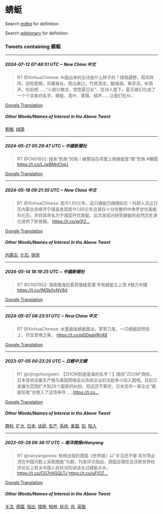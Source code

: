 # 蜻蜓

Search [mdbg](https://www.mdbg.net/chinese/dictionary?page=worddict&wdrst=0&wdqb=蜻蜓) for definition

Search [wiktionary](https://en.wiktionary.org/wiki/蜻蜓) for definition

### Tweets containing 蜻蜓

___
##### 2024-07-12 07:48:51 UTC ~ New China 中文
> RT @XinhuaChinese: AI画出来的古诗是什么样子的？绿荫遍野，荷风阵阵。骄阳惹眼，风暖昼长。西瓜爽口，竹席清凉。酿梅酒，煮茶汤。听雨声，吃枇杷……“小扇引微凉，悠悠夏日长”，在诗人笔下，夏天被幻化成了一个个具象的名字，蜻蜓、莲叶、蔷薇、蛙声……让我们在AI…

[Google Translation](https://translate.google.com/?hi=en&tab=TT&sl=zh-CN&tl=en&op=translate&text=RT+%40XinhuaChinese%3A+AI%E7%94%BB%E5%87%BA%E6%9D%A5%E7%9A%84%E5%8F%A4%E8%AF%97%E6%98%AF%E4%BB%80%E4%B9%88%E6%A0%B7%E5%AD%90%E7%9A%84%EF%BC%9F%E7%BB%BF%E8%8D%AB%E9%81%8D%E9%87%8E%EF%BC%8C%E8%8D%B7%E9%A3%8E%E9%98%B5%E9%98%B5%E3%80%82%E9%AA%84%E9%98%B3%E6%83%B9%E7%9C%BC%EF%BC%8C%E9%A3%8E%E6%9A%96%E6%98%BC%E9%95%BF%E3%80%82%E8%A5%BF%E7%93%9C%E7%88%BD%E5%8F%A3%EF%BC%8C%E7%AB%B9%E5%B8%AD%E6%B8%85%E5%87%89%E3%80%82%E9%85%BF%E6%A2%85%E9%85%92%EF%BC%8C%E7%85%AE%E8%8C%B6%E6%B1%A4%E3%80%82%E5%90%AC%E9%9B%A8%E5%A3%B0%EF%BC%8C%E5%90%83%E6%9E%87%E6%9D%B7%E2%80%A6%E2%80%A6%E2%80%9C%E5%B0%8F%E6%89%87%E5%BC%95%E5%BE%AE%E5%87%89%EF%BC%8C%E6%82%A0%E6%82%A0%E5%A4%8F%E6%97%A5%E9%95%BF%E2%80%9D%EF%BC%8C%E5%9C%A8%E8%AF%97%E4%BA%BA%E7%AC%94%E4%B8%8B%EF%BC%8C%E5%A4%8F%E5%A4%A9%E8%A2%AB%E5%B9%BB%E5%8C%96%E6%88%90%E4%BA%86%E4%B8%80%E4%B8%AA%E4%B8%AA%E5%85%B7%E8%B1%A1%E7%9A%84%E5%90%8D%E5%AD%97%EF%BC%8C%E8%9C%BB%E8%9C%93%E3%80%81%E8%8E%B2%E5%8F%B6%E3%80%81%E8%94%B7%E8%96%87%E3%80%81%E8%9B%99%E5%A3%B0%E2%80%A6%E2%80%A6%E8%AE%A9%E6%88%91%E4%BB%AC%E5%9C%A8AI%E2%80%A6)
##### Other Words/Names of Interest in the Above Tweet
[惹眼](惹眼.md), [绿荫](绿荫.md)
___
##### 2024-05-27 05:29:47 UTC ~ 中國新聞社
> RT @CNS1952: 擅長“釣魚”的鳥！綠鷺站在荷葉上用蜻蜓當“餌”釣魚 #趣聞 https://t.co/LJwBMnCtqU

[Google Translation](https://translate.google.com/?hi=en&tab=TT&sl=zh-CN&tl=en&op=translate&text=RT+%40CNS1952%3A+%E6%93%85%E9%95%B7%E2%80%9C%E9%87%A3%E9%AD%9A%E2%80%9D%E7%9A%84%E9%B3%A5%EF%BC%81%E7%B6%A0%E9%B7%BA%E7%AB%99%E5%9C%A8%E8%8D%B7%E8%91%89%E4%B8%8A%E7%94%A8%E8%9C%BB%E8%9C%93%E7%95%B6%E2%80%9C%E9%A4%8C%E2%80%9D%E9%87%A3%E9%AD%9A+%23%E8%B6%A3%E8%81%9E+https%3A%2F%2Ft.co%2FLJwBMnCtqU)
___
##### 2024-05-18 09:21:35 UTC ~ New China 中文
> RT @XinhuaChinese: 距今1.65亿年，这只蜻蜓仍栩栩如生！科研人员近日在内蒙古赤峰市宁城县发现距今1.65亿年且保存十分完整的中侏罗世优美蜓科化石，并将其命名为宁城契丹优美蜓。此次发现对研究蜻蜓的自然历史演化提供了新依据。 https://t.co/w0f2…

[Google Translation](https://translate.google.com/?hi=en&tab=TT&sl=zh-CN&tl=en&op=translate&text=RT+%40XinhuaChinese%3A+%E8%B7%9D%E4%BB%8A1.65%E4%BA%BF%E5%B9%B4%EF%BC%8C%E8%BF%99%E5%8F%AA%E8%9C%BB%E8%9C%93%E4%BB%8D%E6%A0%A9%E6%A0%A9%E5%A6%82%E7%94%9F%EF%BC%81%E7%A7%91%E7%A0%94%E4%BA%BA%E5%91%98%E8%BF%91%E6%97%A5%E5%9C%A8%E5%86%85%E8%92%99%E5%8F%A4%E8%B5%A4%E5%B3%B0%E5%B8%82%E5%AE%81%E5%9F%8E%E5%8E%BF%E5%8F%91%E7%8E%B0%E8%B7%9D%E4%BB%8A1.65%E4%BA%BF%E5%B9%B4%E4%B8%94%E4%BF%9D%E5%AD%98%E5%8D%81%E5%88%86%E5%AE%8C%E6%95%B4%E7%9A%84%E4%B8%AD%E4%BE%8F%E7%BD%97%E4%B8%96%E4%BC%98%E7%BE%8E%E8%9C%93%E7%A7%91%E5%8C%96%E7%9F%B3%EF%BC%8C%E5%B9%B6%E5%B0%86%E5%85%B6%E5%91%BD%E5%90%8D%E4%B8%BA%E5%AE%81%E5%9F%8E%E5%A5%91%E4%B8%B9%E4%BC%98%E7%BE%8E%E8%9C%93%E3%80%82%E6%AD%A4%E6%AC%A1%E5%8F%91%E7%8E%B0%E5%AF%B9%E7%A0%94%E7%A9%B6%E8%9C%BB%E8%9C%93%E7%9A%84%E8%87%AA%E7%84%B6%E5%8E%86%E5%8F%B2%E6%BC%94%E5%8C%96%E6%8F%90%E4%BE%9B%E4%BA%86%E6%96%B0%E4%BE%9D%E6%8D%AE%E3%80%82+https%3A%2F%2Ft.co%2Fw0f2%E2%80%A6)
##### Other Words/Names of Interest in the Above Tweet
[内蒙古](内蒙古.md), [化石](化石.md), [提供](提供.md)
___
##### 2024-05-14 18:19:25 UTC ~ 中國新聞社
> RT @CNS1952: 海南瓊海初夏荷塘綠意濃 早有蜻蜓立上頭 #魅力中國 https://t.co/IM3b0yNV8d

[Google Translation](https://translate.google.com/?hi=en&tab=TT&sl=zh-CN&tl=en&op=translate&text=RT+%40CNS1952%3A+%E6%B5%B7%E5%8D%97%E7%93%8A%E6%B5%B7%E5%88%9D%E5%A4%8F%E8%8D%B7%E5%A1%98%E7%B6%A0%E6%84%8F%E6%BF%83+%E6%97%A9%E6%9C%89%E8%9C%BB%E8%9C%93%E7%AB%8B%E4%B8%8A%E9%A0%AD+%23%E9%AD%85%E5%8A%9B%E4%B8%AD%E5%9C%8B+https%3A%2F%2Ft.co%2FIM3b0yNV8d)
___
##### 2024-05-07 08:23:51 UTC ~ New China 中文
> RT @XinhuaChinese: 水墨画版蜻蜓画法，寥寥几笔，一只蜻蜓跃然纸上，尽显意境之美。 https://t.co/qDDqaVRnX8

[Google Translation](https://translate.google.com/?hi=en&tab=TT&sl=zh-CN&tl=en&op=translate&text=RT+%40XinhuaChinese%3A+%E6%B0%B4%E5%A2%A8%E7%94%BB%E7%89%88%E8%9C%BB%E8%9C%93%E7%94%BB%E6%B3%95%EF%BC%8C%E5%AF%A5%E5%AF%A5%E5%87%A0%E7%AC%94%EF%BC%8C%E4%B8%80%E5%8F%AA%E8%9C%BB%E8%9C%93%E8%B7%83%E7%84%B6%E7%BA%B8%E4%B8%8A%EF%BC%8C%E5%B0%BD%E6%98%BE%E6%84%8F%E5%A2%83%E4%B9%8B%E7%BE%8E%E3%80%82+https%3A%2F%2Ft.co%2FqDDqaVRnX8)
___
##### 2023-07-05 00:23:25 UTC ~ 日經中文網
> RT @rijingzhongwen: 【ZOOM到底是谁的名字？】围绕“ZOOM”商标，日本音响设备生产商与美国网络会议系统企业的法庭争斗陷入困境。目前已发展为范围扩大到29个国家的纠纷。但这还不算完，日本另外一家企业“蜻蜓铅笔”也卷入了这场争夺……https://t.co…

[Google Translation](https://translate.google.com/?hi=en&tab=TT&sl=zh-CN&tl=en&op=translate&text=RT+%40rijingzhongwen%3A+%E3%80%90ZOOM%E5%88%B0%E5%BA%95%E6%98%AF%E8%B0%81%E7%9A%84%E5%90%8D%E5%AD%97%EF%BC%9F%E3%80%91%E5%9B%B4%E7%BB%95%E2%80%9CZOOM%E2%80%9D%E5%95%86%E6%A0%87%EF%BC%8C%E6%97%A5%E6%9C%AC%E9%9F%B3%E5%93%8D%E8%AE%BE%E5%A4%87%E7%94%9F%E4%BA%A7%E5%95%86%E4%B8%8E%E7%BE%8E%E5%9B%BD%E7%BD%91%E7%BB%9C%E4%BC%9A%E8%AE%AE%E7%B3%BB%E7%BB%9F%E4%BC%81%E4%B8%9A%E7%9A%84%E6%B3%95%E5%BA%AD%E4%BA%89%E6%96%97%E9%99%B7%E5%85%A5%E5%9B%B0%E5%A2%83%E3%80%82%E7%9B%AE%E5%89%8D%E5%B7%B2%E5%8F%91%E5%B1%95%E4%B8%BA%E8%8C%83%E5%9B%B4%E6%89%A9%E5%A4%A7%E5%88%B029%E4%B8%AA%E5%9B%BD%E5%AE%B6%E7%9A%84%E7%BA%A0%E7%BA%B7%E3%80%82%E4%BD%86%E8%BF%99%E8%BF%98%E4%B8%8D%E7%AE%97%E5%AE%8C%EF%BC%8C%E6%97%A5%E6%9C%AC%E5%8F%A6%E5%A4%96%E4%B8%80%E5%AE%B6%E4%BC%81%E4%B8%9A%E2%80%9C%E8%9C%BB%E8%9C%93%E9%93%85%E7%AC%94%E2%80%9D%E4%B9%9F%E5%8D%B7%E5%85%A5%E4%BA%86%E8%BF%99%E5%9C%BA%E4%BA%89%E5%A4%BA%E2%80%A6%E2%80%A6https%3A%2F%2Ft.co%E2%80%A6)
##### Other Words/Names of Interest in the Above Tweet
[商标](商标.md), [扩大](扩大.md), [日本](日本.md), [法庭](法庭.md), [生产](生产.md), [系统](系统.md), [美国](美国.md), [铅](铅.md), [陷入](陷入.md)
___
##### 2022-05-28 06:36:17 UTC ~ 南洋商报eNanyang
> RT @nanyangpress: 柏林出版的德国《世界报》以“关注还不够 肖尔茨必须在中国问题上采取措施”为题，刊发评论指出，德国总理在达沃斯世界经济论坛上有关中国人权状况的讲话太过蜻蜓点水。https://t.co/CG7nVGQLTJ https://t.co/uFIOZ…

[Google Translation](https://translate.google.com/?hi=en&tab=TT&sl=zh-CN&tl=en&op=translate&text=RT+%40nanyangpress%3A+%E6%9F%8F%E6%9E%97%E5%87%BA%E7%89%88%E7%9A%84%E5%BE%B7%E5%9B%BD%E3%80%8A%E4%B8%96%E7%95%8C%E6%8A%A5%E3%80%8B%E4%BB%A5%E2%80%9C%E5%85%B3%E6%B3%A8%E8%BF%98%E4%B8%8D%E5%A4%9F+%E8%82%96%E5%B0%94%E8%8C%A8%E5%BF%85%E9%A1%BB%E5%9C%A8%E4%B8%AD%E5%9B%BD%E9%97%AE%E9%A2%98%E4%B8%8A%E9%87%87%E5%8F%96%E6%8E%AA%E6%96%BD%E2%80%9D%E4%B8%BA%E9%A2%98%EF%BC%8C%E5%88%8A%E5%8F%91%E8%AF%84%E8%AE%BA%E6%8C%87%E5%87%BA%EF%BC%8C%E5%BE%B7%E5%9B%BD%E6%80%BB%E7%90%86%E5%9C%A8%E8%BE%BE%E6%B2%83%E6%96%AF%E4%B8%96%E7%95%8C%E7%BB%8F%E6%B5%8E%E8%AE%BA%E5%9D%9B%E4%B8%8A%E6%9C%89%E5%85%B3%E4%B8%AD%E5%9B%BD%E4%BA%BA%E6%9D%83%E7%8A%B6%E5%86%B5%E7%9A%84%E8%AE%B2%E8%AF%9D%E5%A4%AA%E8%BF%87%E8%9C%BB%E8%9C%93%E7%82%B9%E6%B0%B4%E3%80%82https%3A%2F%2Ft.co%2FCG7nVGQLTJ+https%3A%2F%2Ft.co%2FuFIOZ%E2%80%A6)
##### Other Words/Names of Interest in the Above Tweet
[关注](关注.md), [德国](德国.md), [指出](指出.md), [措施](措施.md), [柏林](柏林.md), [状况](状况.md), [肖](肖.md), [采取](采取.md)
